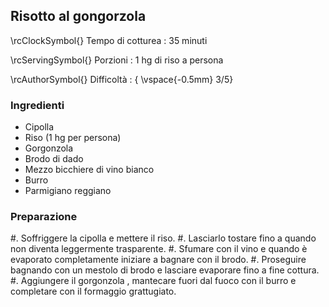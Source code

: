 ## Risotto al gongorzola

\rcClockSymbol{} Tempo di cotturea
: 35 minuti

\rcServingSymbol{} Porzioni
: 1 hg di riso a persona

\rcAuthorSymbol{} Difficoltà
: { \vspace{-0.5mm} 3/5}

### Ingredienti

- Cipolla
- Riso (1 hg per persona)
- Gorgonzola
- Brodo di dado
- Mezzo bicchiere di vino bianco
- Burro
- Parmigiano reggiano

### Preparazione

#. Soffriggere la cipolla e mettere il riso.
#. Lasciarlo tostare fino a quando non diventa leggermente trasparente.
#. Sfumare con il vino e quando è evaporato completamente iniziare a bagnare con il brodo.
#. Proseguire bagnando con un mestolo di brodo e lasciare evaporare fino a fine cottura.
#. Aggiungere il gorgonzola , mantecare fuori dal fuoco con il burro e completare con il formaggio grattugiato.